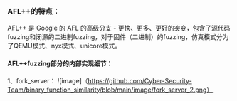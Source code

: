 ### AFL++的特点：
AFL++ 是 Google 的 AFL 的高级分支 - 更快、更多、更好的突变，包含了源代码fuzzing和闭源的二进制fuzzing，对于固件（二进制）的fuzzing，仿真模式分为了QEMU模式、nyx模式、unicore模式。

#### AFL++fuzzing部分的内部实现细节：
1、fork_server：
    ![image]（https://github.com/Cyber-Security-Team/binary_function_similarity/blob/main/image/fork_server_2.png）
    
